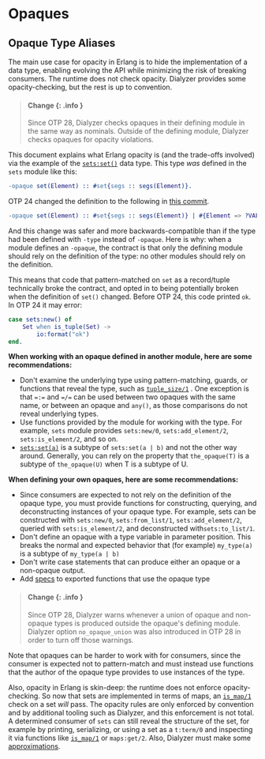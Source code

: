 <!--
%CopyrightBegin%

Copyright Ericsson AB 2023. All Rights Reserved.

Licensed under the Apache License, Version 2.0 (the "License");
you may not use this file except in compliance with the License.
You may obtain a copy of the License at

    http://www.apache.org/licenses/LICENSE-2.0

Unless required by applicable law or agreed to in writing, software
distributed under the License is distributed on an "AS IS" BASIS,
WITHOUT WARRANTIES OR CONDITIONS OF ANY KIND, either express or implied.
See the License for the specific language governing permissions and
limitations under the License.

%CopyrightEnd%
-->
# Opaques

## Opaque Type Aliases

The main use case for opacity in Erlang is to hide the implementation of a data
type, enabling evolving the API while minimizing the risk of breaking consumers.
The runtime does not check opacity. Dialyzer provides some opacity-checking, but
the rest is up to convention.

> #### Change {: .info }
>
> Since OTP 28, Dialyzer checks opaques in their defining module in the same way
> as nominals. Outside of the defining module, Dialyzer checks opaques for
> opacity violations.

This document explains what Erlang opacity is (and the trade-offs involved) via
the example of the [`sets:set()`](`t:sets:set/0`) data type. This type _was_
defined in the `sets` module like this:

```erlang
-opaque set(Element) :: #set{segs :: segs(Element)}.
```

OTP 24 changed the definition to the following in
[this commit](https://github.com/erlang/otp/commit/e66941e8d7c47b973dff94c0308ea85a6be1958e).

```erlang
-opaque set(Element) :: #set{segs :: segs(Element)} | #{Element => ?VALUE}.
```

And this change was safer and more backwards-compatible than if the type had
been defined with `-type` instead of `-opaque`. Here is why: when a module
defines an `-opaque`, the contract is that only the defining module should rely
on the definition of the type: no other modules should rely on the definition.

This means that code that pattern-matched on `set` as a record/tuple technically
broke the contract, and opted in to being potentially broken when the definition
of `set()` changed. Before OTP 24, this code printed `ok`. In OTP 24 it may
error:

```erlang
case sets:new() of
    Set when is_tuple(Set) ->
        io:format("ok")
end.
```

**When working with an opaque defined in another module, here are some
recommendations:**

- Don't examine the underlying type using pattern-matching, guards, or functions
  that reveal the type, such as [`tuple_size/1`](`tuple_size/1`) . One exception
  is that `=:=` and `=/=` can be used between two opaques with the same name, or
  between an opaque and `any()`, as those comparisons do not reveal underlying
  types.
- Use functions provided by the module for working with the type. For
  example, `sets` module provides `sets:new/0`, `sets:add_element/2`,
  `sets:is_element/2`, and so on.
- [`sets:set(a)`](`t:sets:set/1`) is a subtype of `sets:set(a | b)` and not the
  other way around. Generally, you can rely on the property that `the_opaque(T)`
  is a subtype of `the_opaque(U)` when T is a subtype of U.

**When defining your own opaques, here are some recommendations:**

- Since consumers are expected to not rely on the definition of the opaque type,
  you must provide functions for constructing, querying, and deconstructing
  instances of your opaque type. For example, sets can be constructed with
  `sets:new/0`, `sets:from_list/1`, `sets:add_element/2`, queried with
  `sets:is_element/2`, and deconstructed with`sets:to_list/1`.
- Don't define an opaque with a type variable in parameter position. This breaks
  the normal and expected behavior that (for example) `my_type(a)` is a subtype
  of `my_type(a | b)`
- Don't write case statements that can produce either an opaque or a non-opaque
  output.
- Add [specs](typespec.md) to exported functions that use the opaque type

> #### Change {: .info }
>
> Since OTP 28, Dialyzer warns whenever a union of opaque and non-opaque types
> is produced outside the opaque's defining module. Dialyzer option
> `no_opaque_union` was also introduced in OTP 28 in order to turn off those
> warnings.

Note that opaques can be harder to work with for consumers, since the consumer
is expected not to pattern-match and must instead use functions that the author
of the opaque type provides to use instances of the type.

Also, opacity in Erlang is skin-deep: the runtime does not enforce
opacity-checking. So now that sets are implemented in terms of maps, an
[`is_map/1`](`is_map/1`) check on a set _will_ pass. The opacity rules are only
enforced by convention and by additional tooling such as Dialyzer, and this
enforcement is not total. A determined consumer of `sets` can still reveal the
structure of the set, for example by printing, serializing, or using a set as a
`t:term/0` and inspecting it via functions like [`is_map/1`](`is_map/1`) or
`maps:get/2`. Also, Dialyzer must make some
[approximations](https://github.com/erlang/otp/issues/5118).
